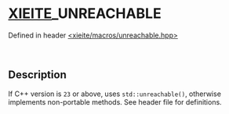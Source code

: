 # [XIEITE](../../macros.md)\_UNREACHABLE
Defined in header [<xieite/macros/unreachable.hpp>](../../../include/xieite/macros/unreachable.hpp)

&nbsp;

## Description
If C++ version is `23` or above, uses `std::unreachable()`, otherwise implements non-portable methods. See header file for definitions.

